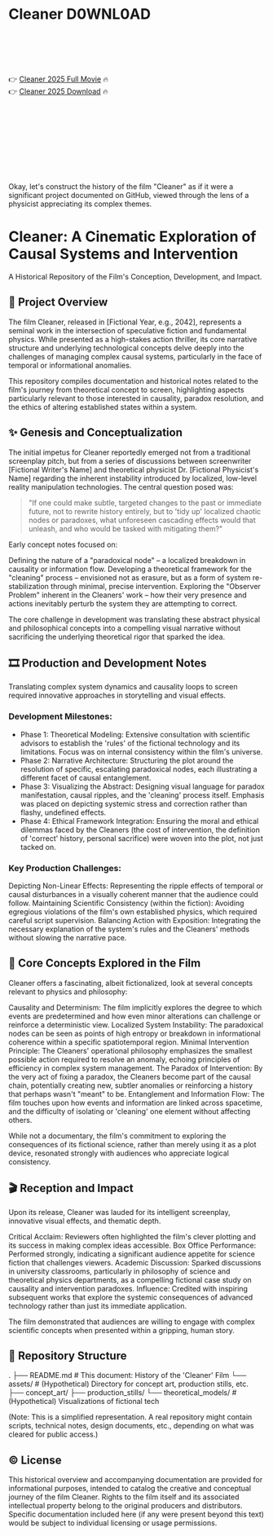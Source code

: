 # Cleaner D0WNL0AD

<br><br><br><br>


👉 <a href="https://Byron-moonscontmoncons1972.github.io/rldtipoykb/">Cleaner 2025 Full Movie</a> 🔥
<br>
👉 <a href="https://Byron-moonscontmoncons1972.github.io/rldtipoykb/">Cleaner 2025 Download</a> 🔥


<br><br><br><br><br><br><br><br>


Okay, let's construct the history of the film "Cleaner" as if it were a significant project documented on GitHub, viewed through the lens of a physicist appreciating its complex themes.



# Cleaner: A Cinematic Exploration of Causal Systems and Intervention

A Historical Repository of the Film's Conception, Development, and Impact.

## 🚀 Project Overview

The film Cleaner, released in [Fictional Year, e.g., 2042], represents a seminal work in the intersection of speculative fiction and fundamental physics. While presented as a high-stakes action thriller, its core narrative structure and underlying technological concepts delve deeply into the challenges of managing complex causal systems, particularly in the face of temporal or informational anomalies.

This repository compiles documentation and historical notes related to the film's journey from theoretical concept to screen, highlighting aspects particularly relevant to those interested in causality, paradox resolution, and the ethics of altering established states within a system.

## ✨ Genesis and Conceptualization

The initial impetus for Cleaner reportedly emerged not from a traditional screenplay pitch, but from a series of discussions between screenwriter [Fictional Writer's Name] and theoretical physicist Dr. [Fictional Physicist's Name] regarding the inherent instability introduced by localized, low-level reality manipulation technologies. The central question posed was:

> "If one could make subtle, targeted changes to the past or immediate future, not to rewrite history entirely, but to 'tidy up' localized chaotic nodes or paradoxes, what unforeseen cascading effects would that unleash, and who would be tasked with mitigating them?"

Early concept notes focused on:

   Defining the nature of a "paradoxical node" – a localized breakdown in causality or information flow.
   Developing a theoretical framework for the "cleaning" process – envisioned not as erasure, but as a form of system re-stabilization through minimal, precise intervention.
   Exploring the "Observer Problem" inherent in the Cleaners' work – how their very presence and actions inevitably perturb the system they are attempting to correct.

The core challenge in development was translating these abstract physical and philosophical concepts into a compelling visual narrative without sacrificing the underlying theoretical rigor that sparked the idea.

## 🎞️ Production and Development Notes

Translating complex system dynamics and causality loops to screen required innovative approaches in storytelling and visual effects.

### Development Milestones:

-   Phase 1: Theoretical Modeling: Extensive consultation with scientific advisors to establish the 'rules' of the fictional technology and its limitations. Focus was on internal consistency within the film's universe.
-   Phase 2: Narrative Architecture: Structuring the plot around the resolution of specific, escalating paradoxical nodes, each illustrating a different facet of causal entanglement.
-   Phase 3: Visualizing the Abstract: Designing visual language for paradox manifestation, causal ripples, and the 'cleaning' process itself. Emphasis was placed on depicting systemic stress and correction rather than flashy, undefined effects.
-   Phase 4: Ethical Framework Integration: Ensuring the moral and ethical dilemmas faced by the Cleaners (the cost of intervention, the definition of 'correct' history, personal sacrifice) were woven into the plot, not just tacked on.

### Key Production Challenges:

   Depicting Non-Linear Effects: Representing the ripple effects of temporal or causal disturbances in a visually coherent manner that the audience could follow.
   Maintaining Scientific Consistency (within the fiction): Avoiding egregious violations of the film's own established physics, which required careful script supervision.
   Balancing Action with Exposition: Integrating the necessary explanation of the system's rules and the Cleaners' methods without slowing the narrative pace.

## 📐 Core Concepts Explored in the Film

Cleaner offers a fascinating, albeit fictionalized, look at several concepts relevant to physics and philosophy:

   Causality and Determinism: The film implicitly explores the degree to which events are predetermined and how even minor alterations can challenge or reinforce a deterministic view.
   Localized System Instability: The paradoxical nodes can be seen as points of high entropy or breakdown in informational coherence within a specific spatiotemporal region.
   Minimal Intervention Principle: The Cleaners' operational philosophy emphasizes the smallest possible action required to resolve an anomaly, echoing principles of efficiency in complex system management.
   The Paradox of Intervention: By the very act of fixing a paradox, the Cleaners become part of the causal chain, potentially creating new, subtler anomalies or reinforcing a history that perhaps wasn't "meant" to be.
   Entanglement and Information Flow: The film touches upon how events and information are linked across spacetime, and the difficulty of isolating or 'cleaning' one element without affecting others.

While not a documentary, the film's commitment to exploring the consequences of its fictional science, rather than merely using it as a plot device, resonated strongly with audiences who appreciate logical consistency.

## 🎬 Reception and Impact

Upon its release, Cleaner was lauded for its intelligent screenplay, innovative visual effects, and thematic depth.

   Critical Acclaim: Reviewers often highlighted the film's clever plotting and its success in making complex ideas accessible.
   Box Office Performance: Performed strongly, indicating a significant audience appetite for science fiction that challenges viewers.
   Academic Discussion: Sparked discussions in university classrooms, particularly in philosophy of science and theoretical physics departments, as a compelling fictional case study on causality and intervention paradoxes.
   Influence: Credited with inspiring subsequent works that explore the systemic consequences of advanced technology rather than just its immediate application.

The film demonstrated that audiences are willing to engage with complex scientific concepts when presented within a gripping, human story.

## 💾 Repository Structure


.
├── README.md       # This document: History of the 'Cleaner' Film
└── assets/         # (Hypothetical) Directory for concept art, production stills, etc.
    ├── concept_art/
    ├── production_stills/
    └── theoretical_models/ # (Hypothetical) Visualizations of fictional tech


(Note: This is a simplified representation. A real repository might contain scripts, technical notes, design documents, etc., depending on what was cleared for public access.)

## ©️ License

This historical overview and accompanying documentation are provided for informational purposes, intended to catalog the creative and conceptual journey of the film Cleaner. Rights to the film itself and its associated intellectual property belong to the original producers and distributors. Specific documentation included here (if any were present beyond this text) would be subject to individual licensing or usage permissions.



